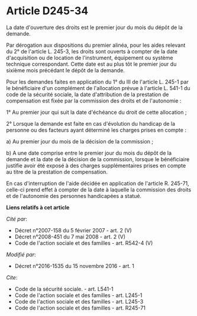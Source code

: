 # Article D245-34

La date d'ouverture des droits est le premier jour du mois du dépôt de la demande. 

Par dérogation aux dispositions du premier alinéa, pour les aides relevant du 2° de l'article L. 245-3, les droits sont
ouverts à compter de la date d'acquisition ou de location de l'instrument, équipement ou système technique correspondant.
Cette date est au plus tôt le premier jour du sixième mois précédant le dépôt de la demande. 

Pour les demandes faites en application du 1° du III de l'article L. 245-1 par le bénéficiaire d'un complément de
l'allocation prévue à l'article L. 541-1 du code de la sécurité sociale, la date d'attribution de la prestation de
compensation est fixée par la commission des droits et de l'autonomie : 

1° Au premier jour qui suit la date d'échéance du droit de cette allocation ; 

2° Lorsque la demande est faite en cas d'évolution du handicap de la personne ou des facteurs ayant déterminé les charges
prises en compte : 

a) Au premier jour du mois de la décision de la commission ; 

b) A une date comprise entre le premier jour du mois du dépôt de la demande et la date de la décision de la commission,
lorsque le bénéficiaire justifie avoir été exposé à des charges supplémentaires prises en compte au titre de la prestation de
compensation. 

En cas d'interruption de l'aide décidée en application de l'article R. 245-71, celle-ci prend effet à compter de la date à
laquelle la commission des droits et de l'autonomie des personnes handicapées a statué.

**Liens relatifs à cet article**

_Cité par_:

  - Décret n°2007-158 du 5 février 2007 - art. 2 (V)
  - Décret n°2008-451 du 7 mai 2008 - art. 2 (V)
  - Code de l'action sociale et des familles - art. R542-4 (V)

_Modifié par_:

  - Décret n°2016-1535 du 15 novembre 2016 - art. 1

_Cite_:

  - Code de la sécurité sociale. - art. L541-1
  - Code de l'action sociale et des familles - art. L245-1
  - Code de l'action sociale et des familles - art. L245-3
  - Code de l'action sociale et des familles - art. R245-71
